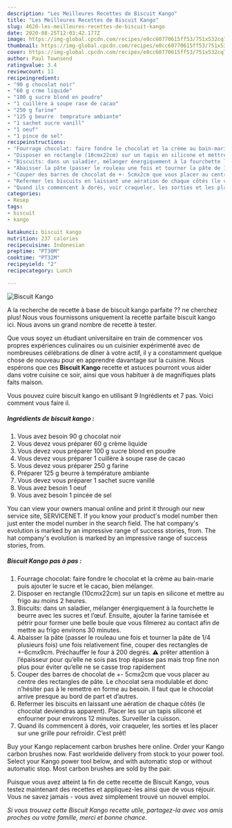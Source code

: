 ```yaml
---
description: "Les Meilleures Recettes de Biscuit Kango"
title: "Les Meilleures Recettes de Biscuit Kango"
slug: 4620-les-meilleures-recettes-de-biscuit-kango
date: 2020-08-25T12:03:42.177Z
image: https://img-global.cpcdn.com/recipes/e0cc60770615ff53/751x532cq70/biscuit-kango-photo-principale-de-la-recette.jpg
thumbnail: https://img-global.cpcdn.com/recipes/e0cc60770615ff53/751x532cq70/biscuit-kango-photo-principale-de-la-recette.jpg
cover: https://img-global.cpcdn.com/recipes/e0cc60770615ff53/751x532cq70/biscuit-kango-photo-principale-de-la-recette.jpg
author: Paul Townsend
ratingvalue: 3.4
reviewcount: 11
recipeingredient:
- "90 g chocolat noir"
- "60 g crme liquide"
- "100 g sucre blond en poudre"
- "1 cuillère à soupe rase de cacao"
- "250 g farine"
- "125 g beurre  temprature ambiante"
- "1 sachet sucre vanill"
- "1 oeuf"
- "1 pince de sel"
recipeinstructions:
- "Fourrage chocolat: faire fondre le chocolat et la crème au bain-marie puis ajouter le sucre et le cacao, bien mélanger."
- "Disposer en rectangle (10cmx22cm) sur un tapis en silicone et mettre au frigo au moins 2 heures."
- "Biscuits: dans un saladier, mélanger énergiquement à la fourchette le beurre avec les sucres et l’œuf. Ensuite, ajouter la farine tamisée et pétrir pour former une belle boule que vous filmerez au contact afin de mettre au frigo environs 30 minutes."
- "Abaisser la pâte (passer le rouleau une fois et tourner la pâte de 1/4 plusieurs fois) une fois relativement fine, couper des rectangles de +-6cmx9cm. Préchauffer le four à 200 degrés. ⚠️ prêter attention à l’épaisseur pour qu’elle ne sois pas trop épaisse pas mais trop fine non plus pour éviter qu’elle ne se casse trop rapidement"
- "Couper des barres de chocolat de +- 5cmx2cm que vous placer au centre des rectangles de pâte. Le chocolat sera modulable et donc n’hésiter pas à le remettre en forme au besoin. Il faut que le chocolat arrive presque au bord de part et d’autres."
- "Refermer les biscuits en laissant une aération de chaque côtés (le chocolat deviendras apparent). Placer les sur un tapis siliconé et enfourner pour environs 12 minutes. Surveiller la cuisson."
- "Quand ils commencent à dorés, voir craqueler, les sorties et les placer sur une grille pour refroidir. C’est prêt!"
categories:
- Resep
tags:
- biscuit
- kango

katakunci: biscuit kango 
nutrition: 237 calories
recipecuisine: Indonesian
preptime: "PT30M"
cooktime: "PT32M"
recipeyield: "2"
recipecategory: Lunch

---
```



![Biscuit Kango](https://img-global.cpcdn.com/recipes/e0cc60770615ff53/751x532cq70/biscuit-kango-photo-principale-de-la-recette.jpg)

A la recherche de recette à base de biscuit kango parfaite ?? ne cherchez plus! Nous vous fournissons uniquement la recette parfaite biscuit kango ici. Nous avons un grand nombre de recette à tester.

Que vous soyez un étudiant universitaire en train de commencer vos propres expériences culinaires ou un cuisinier expérimenté avec de nombreuses célébrations de dîner à votre actif, il y a constamment quelque chose de nouveau pour en apprendre davantage sur la cuisine. Nous espérons que ces <strong> Biscuit Kango </strong> recette et astuces pourront vous aider dans votre cuisine ce soir, ainsi que vous habituer à de magnifiques plats faits maison.

<!--inarticleads1-->

Vous pouvez cuire biscuit kango en utilisant 9 Ingrédients et 7 pas. Voici comment vous faire il.

##### Ingrédients de biscuit kango :

1. Vous avez besoin 90 g chocolat noir
1. Vous devez vous préparer 60 g crème liquide
1. Vous devez vous préparer 100 g sucre blond en poudre
1. Vous devez vous préparer 1 cuillère à soupe rase de cacao
1. Vous devez vous préparer 250 g farine
1. Préparer 125 g beurre à température ambiante
1. Vous devez vous préparer 1 sachet sucre vanillé
1. Vous avez besoin 1 oeuf
1. Vous avez besoin 1 pincée de sel


You can view your owners manual online and print it through our new service site, SERVICENET. If you know your product&#39;s model number then just enter the model number in the search field. The hat company&#39;s evolution is marked by an impressive range of success stories, from. The hat company&#39;s evolution is marked by an impressive range of success stories, from. 

<!--inarticleads2-->

##### Biscuit Kango pas à pas :

1. Fourrage chocolat: faire fondre le chocolat et la crème au bain-marie puis ajouter le sucre et le cacao, bien mélanger.
1. Disposer en rectangle (10cmx22cm) sur un tapis en silicone et mettre au frigo au moins 2 heures.
1. Biscuits: dans un saladier, mélanger énergiquement à la fourchette le beurre avec les sucres et l’œuf. Ensuite, ajouter la farine tamisée et pétrir pour former une belle boule que vous filmerez au contact afin de mettre au frigo environs 30 minutes.
1. Abaisser la pâte (passer le rouleau une fois et tourner la pâte de 1/4 plusieurs fois) une fois relativement fine, couper des rectangles de +-6cmx9cm. Préchauffer le four à 200 degrés. ⚠️ prêter attention à l’épaisseur pour qu’elle ne sois pas trop épaisse pas mais trop fine non plus pour éviter qu’elle ne se casse trop rapidement
1. Couper des barres de chocolat de +- 5cmx2cm que vous placer au centre des rectangles de pâte. Le chocolat sera modulable et donc n’hésiter pas à le remettre en forme au besoin. Il faut que le chocolat arrive presque au bord de part et d’autres.
1. Refermer les biscuits en laissant une aération de chaque côtés (le chocolat deviendras apparent). Placer les sur un tapis siliconé et enfourner pour environs 12 minutes. Surveiller la cuisson.
1. Quand ils commencent à dorés, voir craqueler, les sorties et les placer sur une grille pour refroidir. C’est prêt!


Buy your Kango replacement carbon brushes here online. Order your Kango carbon brushes now. Fast worldwide delivery from stock to your power tool. Select your Kango power tool below, and with automatic stop or without automatic stop. Most carbon brushes are sold by the pair. 

<!--inarticleads1-->

<p>
Puisque vous avez atteint la fin de cette recette de Biscuit Kango, vous testez maintenant des recettes et appliquez-les ainsi que de vous réjouir. Vous ne savez jamais - vous avez simplement trouvé un nouvel emploi.
</p>

<p>
<i>Si vous trouvez cette Biscuit Kango recette utile, partagez-la avec vos amis proches ou votre famille, merci et bonne chance.</i>
</p>
